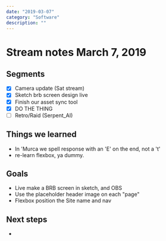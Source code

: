 ```yaml
---
date: "2019-03-07"
category: "Software"
description: ""
---
```


# Stream notes March 7, 2019

## Segments

- [x] Camera update (Sat stream)
- [x] Sketch brb screen design live
- [x] Finish our asset sync tool
- [x] DO THE THING
- [ ] Retro/Raid (Serpent_AI)

## Things we learned

- In 'Murca we spell response with an 'E' on the end, not a 't'
- re-learn flexbox, ya dummy.

## Goals

- Live make a BRB screen in sketch, and OBS
- Use the placeholder header image on each "page"
- Flexbox position the Site name and nav

## Next steps

-
